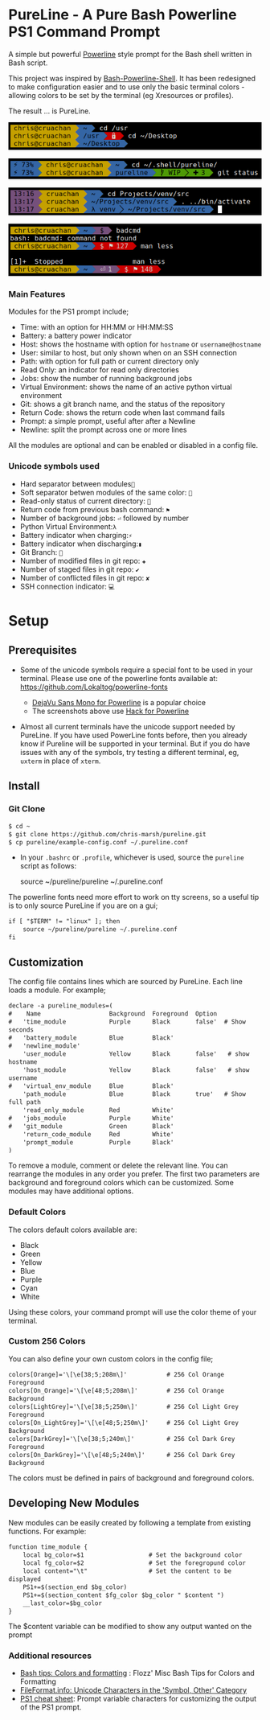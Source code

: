 PureLine - A Pure Bash Powerline PS1 Command Prompt
===================================================

A simple but powerful [Powerline](https://github.com/Lokaltog/vim-powerline) style prompt for the Bash shell written in Bash script.

This project was inspired by [Bash-Powerline-Shell](https://github.com/abhijitvalluri/bash-powerline-shell). It has been redesigned to make configuration easier and to use only the basic terminal colors - allowing colors to be set by the terminal (eg Xresources or profiles).

The result ... is PureLine.

![Default Install](/Screenshots/screen1.png?raw=true "PureLine Bash PS1: Default install")

![Battery and Git Modules](/Screenshots/screen2.png?raw=true "PureLine Bash PS1: Battery and Git Modules")

![Time and Python Virtual Modules](/Screenshots/screen3.png?raw=true "PureLine Bash PS1: Time and Python Virtual Modules")

![Jobs and Prompt Modules](/Screenshots/screen4.png?raw=true "PureLine Bash PS1: Jobs and Prompt Modules")

### Main Features

Modules for the PS1 prompt include;

* Time: with an option for HH:MM or HH:MM:SS
* Battery: a battery power indicator
* Host: shows the hostname with option for `hostname` or `username@hostname`
* User: similar to host, but only shown when on an SSH connection
* Path: with option for full path or current directory only
* Read Only: an indicator for read only directories
* Jobs: show the number of running background jobs
* Virtual Environment: shows the name of an active python virtual environment
* Git: shows a git branch name, and the status of the repository
* Return Code: shows the return code when last command fails
* Prompt: a simple prompt, useful after after a Newline
* Newline: split the prompt across one or more lines

All the modules are optional and can be enabled or disabled in a config file.

### Unicode symbols used

* Hard separator between modules``
* Soft separator betwen modules of the same color: ``
* Read-only status of current directory: ``
* Return code from previous bash command: `⚑`
* Number of background jobs: `⏎` followed by number
* Python Virtual Environment:`λ`
* Battery indicator when charging:`⚡`
* Battery indicator when discharging:`▮`
* Git Branch: ``
* Number of modified files in git repo: `✚`
* Number of staged files in git repo: `✔`
* Number of conflicted files in git repo: `✘`
* SSH connection indicator: `💻`

# Setup

## Prerequisites

* Some of the unicode symbols require a special font to be used in your terminal. Please use one of the powerline fonts available at: https://github.com/Lokaltog/powerline-fonts

  * [DejaVu Sans Mono for Powerline](https://github.com/powerline/fonts/tree/master/DejaVuSansMono) is a popular choice
  * The screenshots above use [Hack for Powerline](https://github.com/powerline/fonts/tree/master/Hack)

* Almost all current terminals have the unicode support needed by PureLine. If you have used PowerLine fonts before, then you already know if Pureline will be supported in your terminal. But if you do have issues with any of the symbols, try testing a different terminal, eg, `uxterm` in place of `xterm`.

## Install

### Git Clone

    $ cd ~
    $ git clone https://github.com/chris-marsh/pureline.git
    $ cp pureline/example-config.conf ~/.pureline.conf

* In your `.bashrc` or `.profile`, whichever is used, source the `pureline` script as follows:

    source ~/pureline/pureline ~/.pureline.conf

The powerline fonts need more effort to work on tty screens, so a useful tip is to only source PureLine if you are on a gui;

    if [ "$TERM" != "linux" ]; then
        source ~/pureline/pureline ~/.pureline.conf
    fi

## Customization

The config file contains lines which are sourced by PureLine. Each line loads a module. For example;

    declare -a pureline_modules=(
    #    Name                   Background  Foreground  Option
    #   'time_module	        Purple      Black       false'  # Show seconds
    #   'battery_module         Blue        Black'
    #   'newline_module'
        'user_module            Yellow      Black       false'   # show hostname
        'host_module            Yellow      Black       false'   # show username
    #   'virtual_env_module     Blue        Black'
        'path_module            Blue        Black       true'   # Show full path
        'read_only_module       Red         White'
    #   'jobs_module            Purple	    White'
    #   'git_module             Green       Black'
        'return_code_module     Red         White'
        'prompt_module	        Purple	    Black'
    )

To remove a module, comment or delete the relevant line. You can rearrange the modules in any order you prefer. The first two parameters are background and foreground colors which can be customized. Some modules may have additional options.

### Default Colors

The colors default colors available are:

* Black
* Green
* Yellow
* Blue
* Purple
* Cyan
* White

Using these colors, your command prompt will use the color theme of your terminal.

### Custom 256 Colors

You can also define your own custom colors in the config file;

    colors[Orange]='\[\e[38;5;208m\]'           # 256 Col Orange Foreground
    colors[On_Orange]='\[\e[48;5;208m\]'        # 256 Col Orange Background
    colors[LightGrey]='\[\e[38;5;250m\]'        # 256 Col Light Grey Foreground
    colors[On_LightGrey]='\[\e[48;5;250m\]'     # 256 Col Light Grey Background
    colors[DarkGrey]='\[\e[38;5;240m\]'         # 256 Col Dark Grey Foreground
    colors[On_DarkGrey]='\[\e[48;5;240m\]'      # 256 Col Dark Grey Background

The colors must be defined in pairs of background and foreground colors. 

## Developing New Modules

New modules can be easily created by following a template from existing functions. For example:

    function time_module {
        local bg_color=$1                  # Set the background color
        local fg_color=$2                  # Set the foregropund color
        local content="\t"                 # Set the content to be displayed
        PS1+=$(section_end $bg_color)
        PS1+=$(section_content $fg_color $bg_color " $content ")
        __last_color=$bg_color
    }

The $content variable can be modified to show any output wanted on the prompt

### Additional resources

* [Bash tips: Colors and formatting](https://misc.flogisoft.com/bash/tip_colors_and_formatting) : Flozz' Misc Bash Tips for Colors and Formatting
* [FileFormat.info: Unicode Characters in the 'Symbol, Other' Category](http://www.fileformat.info/info/unicode/category/So/list.htm)
* [PS1 cheat sheet](https://ss64.com/bash/syntax-prompt.html): Prompt variable characters for customizing the output of the PS1 prompt.

